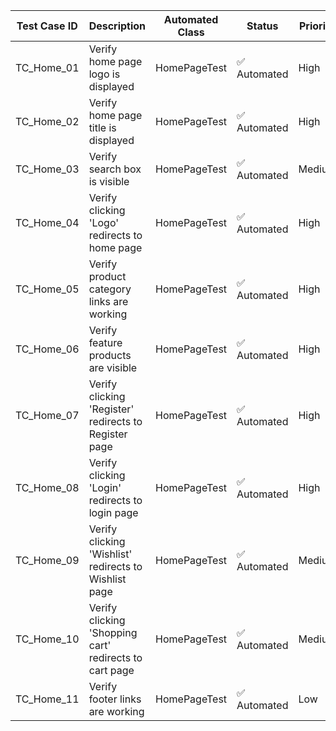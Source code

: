 | Test Case ID | Description                                           | Automated Class | Status       | Priority | Notes                |
| ------------ | ----------------------------------------------------- | --------------- | ------------ | -------- | -------------------- |
| TC_Home_01   | Verify home page logo is displayed                    | HomePageTest    | ✅ Automated | High     | Branding check       |
| TC_Home_02   | Verify home page title is displayed                   | HomePageTest    | ✅ Automated | High     | Branding check       |
| TC_Home_03   | Verify search box is visible                          | HomePageTest    | ✅ Automated | Medium   |                      |
| TC_Home_04   | Verify clicking 'Logo' redirects to home page         | HomePageTest    | ✅ Automated | High     | Navigation           |
| TC_Home_05   | Verify product category links are working             | HomePageTest    | ✅ Automated | High     | Navigation           |
| TC_Home_06   | Verify feature products are visible                   | HomePageTest    | ✅ Automated | High     |                      |
| TC_Home_07   | Verify clicking 'Register' redirects to Register page | HomePageTest    | ✅ Automated | High     | Navigation           |
| TC_Home_08   | Verify clicking 'Login' redirects to login page       | HomePageTest    | ✅ Automated | High     | Navigation           |
| TC_Home_09   | Verify clicking 'Wishlist' redirects to Wishlist page | HomePageTest    | ✅ Automated | Medium   | Navigation           |
| TC_Home_10   | Verify clicking 'Shopping cart' redirects to cart page| HomePageTest    | ✅ Automated | Medium   | Navigation           |
| TC_Home_11   | Verify footer links are working                       | HomePageTest    | ✅ Automated | Low      | External links check |
